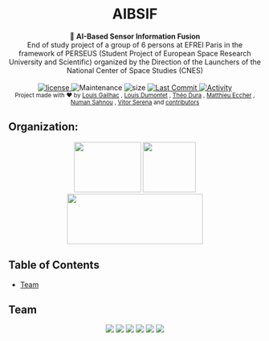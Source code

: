 <h1 align="center">AIBSIF</h1>

<div align="center">
  🚀 <strong> AI-Based Sensor Information Fusion </strong>
</div>
<div align="center">
  End of study project of a group of 6 persons at EFREI Paris in the framework of PERSEUS
(Student Project of European Space Research University and Scientific) organized by the Direction of the Launchers of the National Center of Space Studies (CNES)
</div>

<br />

<div align="center">
  <!-- license -->
  <a href="https://www.mozilla.org/en-US/MPL/2.0/">
    <img src="https://img.shields.io/github/license/EFR-AI/AIBSIF?style=for-the-badge"
      alt="license" />
  </a>
  <!-- Maintenance -->
    <img src="https://img.shields.io/maintenance/yes/2022?style=for-the-badge"
      alt="Maintenance" />
  <!-- Size -->
    <img src="https://img.shields.io/github/repo-size/EFR-AI/AIBSIF?style=for-the-badge"
      alt="size" />
  <!-- Last Commit -->
  <a href="https://github.com/EFR-AI/AIBSIF/commit/main">
    <img src="https://img.shields.io/github/last-commit/EFR-AI/AIBSIF?style=for-the-badge"
      alt="Last Commit" />
  </a>
  <!-- Activity -->
  <a href="https://github.com/EFR-AI/AIBSIF/graphs/commit-activity">
    <img src="https://img.shields.io/github/commit-activity/w/EFR-AI/AIBSIF?style=for-the-badge"
      alt="Activity" />
  </a>
  <!-- PR -->
  <!--  <img src="https://img.shields.io/github/status/contexts/pulls/EFR-AI/AIBSIF/0?style=for-the-badge"-->
  <!--    alt="pulls" />-->
</div>

<div align="center">
  <sub>Project made with ❤︎ by
  <a href="https://github.com/CleaverEFREI">Louis Gailhac</a> ,
  <a href="tbd">Louis Dumontet</a> ,
  <a href="https://github.com/Duramann">Théo Dura</a> ,
  <a href="https://github.com/Matthieu-Ecc">Matthieu Eccher</a> ,
  <a href="tbd">Numan Sahnou</a> ,
  <a href="tbd">Vitor Serena</a> and 
  <a href="https://github.com/EFR-AI/AIBSIF/graphs/contributors">
    contributors
  </a>
</div>

## Organization:
<div align="center">
<a href="https://www.perseusproject.com/" target="_blank"><img src="https://perseus.cnes.fr/sites/default/files/styles/medium/public/drupal/201907/image/bpc_perseus_logo_allege.jpg" width="133" height="100" ></a>
<a href="https://www.cnes.fr/en" target="_blank"><img src="https://cnes.fr/sites/default/files/drupal/201707/image/is_logo_2017_logo_carre_bleu.jpg" width="105" height="100"></a>
<a href="https://www.efrei.fr/" target="_blank"><img src="https://www.efrei.fr/wp-content/uploads/2019/06/Logo-Efrei-2017-Fr-Web.png" width="270" height="100"></a>
</div>
  
## Table of Contents
- [Team](#team)
  
## Team
<div align="center">
<a href="https://github.com/CleaverEFREI" target="_blank"><img src="https://cdn.discordapp.com/avatars/263637198023163914/bcef7e6064e490377b526cc4edda37d6.png?size=100"></a>
<a href="tbd" target="_blank"><img src="https://cdn.discordapp.com/icons/916284262855106561/b04b5d8a302498a461bc7198664b710a.png?size=100"></a>
<a href="https://github.com/Duramann" target="_blank"><img src="https://media.discordapp.net/attachments/916311623973609522/916312189428723752/unknown.png"></a>
<a href="https://github.com/Matthieu-Ecc" target="_blank"><img src="https://cdn.discordapp.com/avatars/366621325143441408/af9e1f5d98b863017a76a042a1fc9258.png?size=100"></a>
<a href="tbd" target="_blank"><img src="https://cdn.discordapp.com/avatars/152191486820089856/66950e226fb9f169c64b157c49eacb31.png?size=100"></a>
<a href="tbd" target="_blank"><img src="https://cdn.discordapp.com/icons/916284262855106561/b04b5d8a302498a461bc7198664b710a.png?size=100"></a>
</div>
